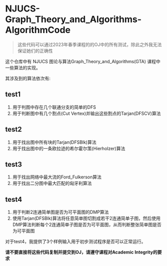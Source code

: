 # NJUCS-Graph_Theory_and_Algorithms-AlgorithmCode

> 这些代码可以通过2023年春季课程的的OJ中的所有测试，除此之外我无法保证她们的正确性

这个仓库中有 NJUCS 图论与算法Graph_Theory_and_Algorithms(GTA) 课程中一些算法的实现。

其涉及到的算法依次有:

## test1
1. 用于判图中存在几个联通分支的简单的DFS 
2. 用于判断图中有几个割点(Cut Vertex)并输出这些割点的Tarjan(DFSCV)算法
## test2
1. 用于找出图中所有块的Tarjan(DFSBlk)算法
2. 用于找出图中的一条欧拉迹的希尔霍尔策(Hierholzer)算法
## test3
1. 用于找出网络中最大流的Ford_Fulkerson算法
2. 用于找出二分图中最大匹配的匈牙利算法
## test4
1. 用于判断2连通简单图是否为可平面图的DMP算法
2. 使用Tarjan(DFSBlk)算法将任意简单图切割成若干2连通简单子图，然后使用DMP算法判断每个2连通简单子图是否为可平面图，从而判断整张简单图是否为可平面图

对于test4，我提供了3个样例输入用于初步测试程序是否可以正常运行。

**请不要直接将这些代码复制并提交到OJ，请遵守课程对Academic Integrity的要求**
